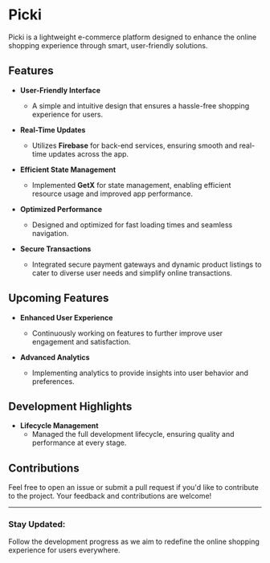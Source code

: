 # Picki

Picki is a lightweight e-commerce platform designed to enhance the online shopping experience through smart, user-friendly solutions.

## Features

- **User-Friendly Interface**  
  - A simple and intuitive design that ensures a hassle-free shopping experience for users.

- **Real-Time Updates**  
  - Utilizes **Firebase** for back-end services, ensuring smooth and real-time updates across the app.

- **Efficient State Management**  
  - Implemented **GetX** for state management, enabling efficient resource usage and improved app performance.

- **Optimized Performance**  
  - Designed and optimized for fast loading times and seamless navigation.

- **Secure Transactions**  
  - Integrated secure payment gateways and dynamic product listings to cater to diverse user needs and simplify online transactions.

## Upcoming Features

- **Enhanced User Experience**  
  - Continuously working on features to further improve user engagement and satisfaction.

- **Advanced Analytics**  
  - Implementing analytics to provide insights into user behavior and preferences.

## Development Highlights

- **Lifecycle Management**  
  - Managed the full development lifecycle, ensuring quality and performance at every stage.

## Contributions

Feel free to open an issue or submit a pull request if you'd like to contribute to the project. Your feedback and contributions are welcome!

---

### Stay Updated:
Follow the development progress as we aim to redefine the online shopping experience for users everywhere.

